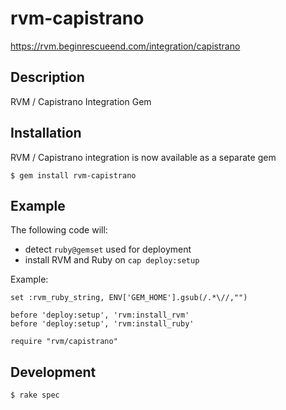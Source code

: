 # rvm-capistrano

https://rvm.beginrescueend.com/integration/capistrano

## Description

RVM / Capistrano Integration Gem

## Installation

RVM / Capistrano integration is now available as a separate gem

    $ gem install rvm-capistrano

## Example

The following code will:

- detect `ruby@gemset` used for deployment
- install RVM and Ruby on `cap deploy:setup`

Example:

    set :rvm_ruby_string, ENV['GEM_HOME'].gsub(/.*\//,"")
    
    before 'deploy:setup', 'rvm:install_rvm'
    before 'deploy:setup', 'rvm:install_ruby'
    
    require "rvm/capistrano"


## Development

    $ rake spec
